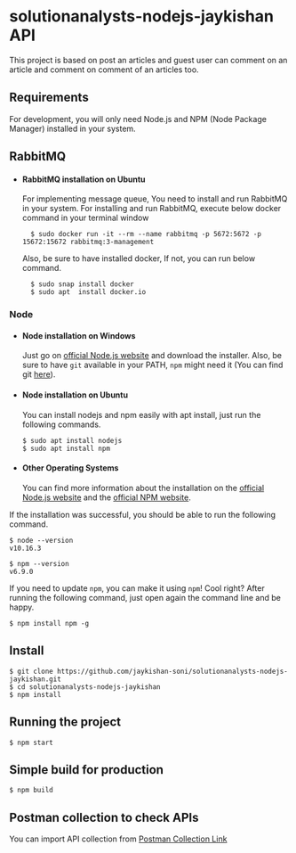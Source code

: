 # solutionanalysts-nodejs-jaykishan API

This project is based on post an articles and guest user can comment on an article and comment on comment of an articles too.

## Requirements

For development, you will only need Node.js and NPM (Node Package Manager) installed in your system.

## RabbitMQ

- #### RabbitMQ installation on Ubuntu

    For implementing message queue, You need to install and run RabbitMQ in your system.
    For installing and run RabbitMQ, execute below docker command in your terminal window

        $ sudo docker run -it --rm --name rabbitmq -p 5672:5672 -p 15672:15672 rabbitmq:3-management

    Also, be sure to have installed docker, If not, you can run below command.
        
        $ sudo snap install docker
        $ sudo apt  install docker.io

### Node

- #### Node installation on Windows

  Just go on [official Node.js website](https://nodejs.org/) and download the installer.
  Also, be sure to have `git` available in your PATH, `npm` might need it (You can find git [here](https://git-scm.com/)).

- #### Node installation on Ubuntu

  You can install nodejs and npm easily with apt install, just run the following commands.

      $ sudo apt install nodejs
      $ sudo apt install npm

- #### Other Operating Systems
  You can find more information about the installation on the [official Node.js website](https://nodejs.org/) and the [official NPM website](https://npmjs.org/).

If the installation was successful, you should be able to run the following command.

    $ node --version
    v10.16.3

    $ npm --version
    v6.9.0

If you need to update `npm`, you can make it using `npm`! Cool right? After running the following command, just open again the command line and be happy.

    $ npm install npm -g

###

## Install

    $ git clone https://github.com/jaykishan-soni/solutionanalysts-nodejs-jaykishan.git
    $ cd solutionanalysts-nodejs-jaykishan
    $ npm install

## Running the project

    $ npm start

## Simple build for production

    $ npm build

## Postman collection to check APIs
  You can import API collection from [Postman Collection Link](https://www.getpostman.com/collections/612cd85417ba1310aab7)